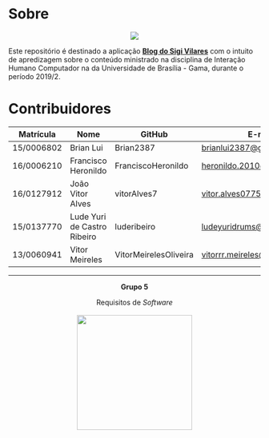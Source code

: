 
# Sobre

<div align="center"><img src= "https://i.imgur.com/hLaDDoo.png"/></div>

Este repositório é destinado a aplicação [**Blog do Sigi Vilares**](https://www.sigivilares.com.br/) com o intuito de apredizagem sobre o conteúdo ministrado na disciplina de Interação Humano Computador na da Universidade de Brasília - Gama, durante o período 2019/2.

# Contribuidores

|Matrícula|Nome|GitHub|E-mail|
|----------|---------------------------|------------------|-------------------------------|
|15/0006802|Brian Lui|Brian2387|brianlui2387@gmail.com|
|16/0006210|Francisco Heronildo|FranciscoHeronildo|heronildo.2010@hotmail.com|
|16/0127912|João Vitor Alves|vitorAlves7|vitor.alves07750@outlook.com|
|15/0137770|Lude Yuri de Castro Ribeiro|luderibeiro|ludeyuridrums@gmail.com|
|13/0060941|Vitor Meireles|VitorMeirelesOliveira|vitorrr.meireles@hotmail.com|

<hr/>
<p align="center"><b>Grupo 5</b></p>
<p align="center">Requisitos de <i>Software</i><br /><br />
<a href="https://fga.unb.br" target="_blank"><img width="230"src="https://4.bp.blogspot.com/-0aa6fAFnSnA/VzICtBQgciI/AAAAAAAARn4/SxVsQPFNeE0fxkCPVgMWbhd5qIEAYCMbwCLcB/s1600/unb-gama.png"></a>
</p>
